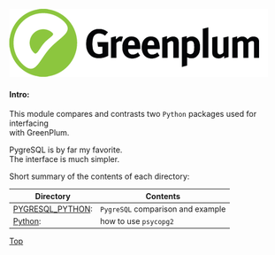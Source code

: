 ![Greenplum](https://github.com/syuja/GreenPlumSetup/blob/master/img/greenplum-logo.png)
<a id='top'></a>  
#### Intro:  
This module compares and contrasts two `Python` packages used for interfacing  
with GreenPlum.   

PygreSQL is by far my favorite.  
The interface is much simpler.  

Short summary of the contents of each directory:  

|Directory                 |Contents           |
| --------------------- | -------------------- |
|[PYGRESQL_PYTHON](PYGRESQL_PYTHON.md): | `PygreSQL` comparison and example |
|[Python](Python.md):   | how to use `psycopg2`   |





[Top](#top) 
